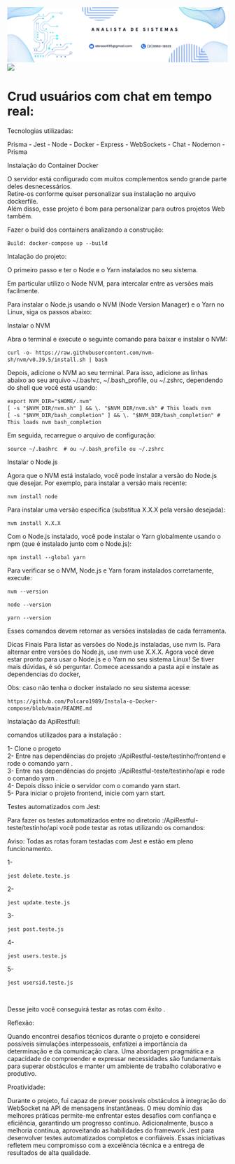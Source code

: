 <img src="https://github.com/abraao69/abraao69/blob/main/Navy%20Blue%20Geometric%20Technology%20LinkedIn%20Banner%20(2).png" alt="Logo">
<img src="https://github.com/abraao69/Testinho-API-Node-Express-Myql-Websocket/blob/main/testinho/frontend/src/img/fotocrud.jpg">

# Crud usuários com chat em tempo real:

Tecnologias utilizadas: 

 Prisma - Jest - Node - Docker - Express - WebSockets - Chat - Nodemon - Prisma 
 
 
 Instalação do Container Docker
  
O servidor está configurado com muitos complementos sendo grande parte deles desnecessários.  
Retire-os conforme quiser personalizar sua instalação no arquivo dockerfile.  
Além disso, esse projeto é bom para personalizar para outros projetos Web também.  
  

 Fazer o build dos containers analizando a construção:  
```
Build: docker-compose up --build  
```

Intalação do projeto:  

O primeiro passo e ter o Node e o Yarn instalados no seu sistema.

Em particular utilizo o Node NVM, para intercalar entre as versões mais facilmente.

Para instalar o Node.js usando o NVM (Node Version Manager) e o Yarn no Linux, siga os passos abaixo:

Instalar o NVM

Abra o terminal e execute o seguinte comando para baixar e instalar o NVM:

```
curl -o- https://raw.githubusercontent.com/nvm-sh/nvm/v0.39.5/install.sh | bash
```
Depois, adicione o NVM ao seu terminal. Para isso, adicione as linhas abaixo ao seu arquivo ~/.bashrc, ~/.bash_profile, ou ~/.zshrc, dependendo do shell que você está usando:
```
export NVM_DIR="$HOME/.nvm"
[ -s "$NVM_DIR/nvm.sh" ] && \. "$NVM_DIR/nvm.sh" # This loads nvm
[ -s "$NVM_DIR/bash_completion" ] && \. "$NVM_DIR/bash_completion" # This loads nvm bash_completion
```
Em seguida, recarregue o arquivo de configuração:
```
source ~/.bashrc  # ou ~/.bash_profile ou ~/.zshrc
```

Instalar o Node.js

Agora que o NVM está instalado, você pode instalar a versão do Node.js que desejar. Por exemplo, para instalar a versão mais recente:

```
nvm install node
```
Para instalar uma versão específica (substitua X.X.X pela versão desejada):
```
nvm install X.X.X
```

Com o Node.js instalado, você pode instalar o Yarn globalmente usando o npm (que é instalado junto com o Node.js):

```
npm install --global yarn
```

Para verificar se o NVM, Node.js e Yarn foram instalados corretamente, execute:

```
nvm --version

```

```
node --version

```

```
yarn --version

```
Esses comandos devem retornar as versões instaladas de cada ferramenta.

Dicas Finais
Para listar as versões do Node.js instaladas, use nvm ls.
Para alternar entre versões do Node.js, use nvm use X.X.X.
Agora você deve estar pronto para usar o Node.js e o Yarn no seu sistema Linux! Se tiver mais dúvidas, é só perguntar.
Comece acessando a pasta api e instale as dependencias do docker, 


Obs: caso não tenha o docker instalado no seu sistema acesse:

```
https://github.com/Polcaro1989/Instala-o-Docker-compose/blob/main/README.md
```
Instalação da ApiRestfull:

comandos utilizados para a instalação :

1- Clone o progeto <br>
2- Entre nas dependências do projeto :/ApiRestful-teste/testinho/frontend e rode o comando yarn .<br>
3- Entre nas dependências do projeto :/ApiRestful-teste/testinho/api e rode o comando yarn .<br>
4- Depois disso inicie o servidor com o comando yarn start.<br>
5- Para iniciar o projeto frontend, inicie com yarn start.<br>


Testes  automatizados com Jest:

Para fazer os testes automatizados entre no diretorio :/ApiRestful-teste/testinho/api você pode testar as rotas utilizando os comandos:

Aviso: Todas as rotas foram testadas com Jest e estão em pleno funcionamento.

1-
```
jest delete.teste.js
```
2- 
```
jest update.teste.js
```
3- 

```
jest post.teste.js
```

4- 
```
jest users.teste.js
```

5- 
```
jest usersid.teste.js
```

<br>

Desse jeito você conseguirá testar as rotas com êxito .

Reflexão:

Quando encontrei desafios técnicos durante o projeto e considerei possíveis simulações interpessoais, enfatizei a importância da determinação e da comunicação clara. Uma abordagem pragmática e a capacidade de compreender e expressar necessidades são fundamentais para superar obstáculos e manter um ambiente de trabalho colaborativo e produtivo.

Proatividade:

Durante o projeto, fui capaz de  prever possíveis obstáculos à integração do WebSocket na API de mensagens instantâneas. O meu domínio das melhores práticas permite-me enfrentar estes desafios com confiança e eficiência, garantindo um progresso contínuo. Adicionalmente, busco a melhoria contínua, aproveitando as habilidades do framework Jest para desenvolver testes automatizados completos e confiáveis. Essas iniciativas refletem meu compromisso com a excelência técnica e a entrega de resultados de alta qualidade.
